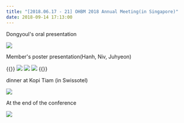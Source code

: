 ```yaml
---
title: "[2018.06.17 - 21] OHBM 2018 Annual Meeting(in Singapore)"
date: 2018-09-14 17:13:00
---
```


Dongyoul's oral presentation

![](http://bspl.korea.ac.kr/Board/Gallery/OHBM2018/KakaoTalk_20180914_152547194.jpg#50)
<br />

Member's poster presentation(Hanh, Niv, Juhyeon)

{{<format row image-space>}}
![](http://bspl.korea.ac.kr/Board/Gallery/OHBM2018/1.jpg#25)
![](http://bspl.korea.ac.kr/Board/Gallery/OHBM2018/2.jpg#25)
![](http://bspl.korea.ac.kr/Board/Gallery/OHBM2018/3.jpg#25)
{{</format>}}
<br />

dinner at Kopi Tiam (in Swissotel)

![](http://bspl.korea.ac.kr/Board/Gallery/OHBM2018/KakaoTalk_20180917_105016231.png#25)
<br />

At the end of the conference

![](http://bspl.korea.ac.kr/Board/Gallery/OHBM2018/KakaoTalk_Moim_7BQYprIO3MTdInVvsBkL41zs7Lq9H3.jpg#25)
